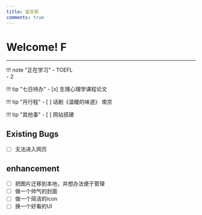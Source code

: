 ```yaml
---
title: 留言板
comments: true
---
```


# Welcome! F
---


!!! note "正在学习"
    - TOEFL   
    - 2
    
    

!!! tip "七日待办"
    - [x] 生理心理学课程论文<br>

!!! tip "月行程"
    - [ ] 话剧《温暖的味道》 南京
    
!!! tip "其他事"
    - [ ] 网站搭建


## Existing Bugs
- [ ] 无法进入网页
  

## enhancement
- [ ] 把图片迁移到本地，并想办法便于管理
- [ ] 做一个帅气的封面
- [ ] 做一个简洁的icon
- [ ] 换一个好看的UI

